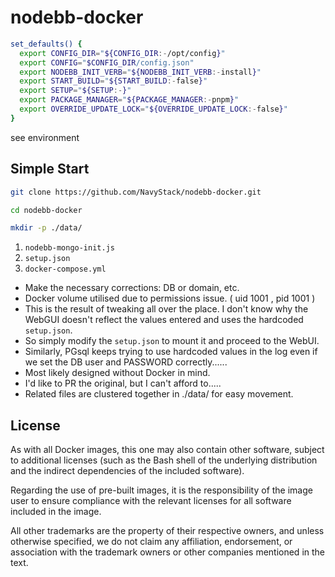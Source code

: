 # nodebb-docker

```bash
set_defaults() {
  export CONFIG_DIR="${CONFIG_DIR:-/opt/config}"
  export CONFIG="$CONFIG_DIR/config.json"
  export NODEBB_INIT_VERB="${NODEBB_INIT_VERB:-install}"
  export START_BUILD="${START_BUILD:-false}"
  export SETUP="${SETUP:-}"
  export PACKAGE_MANAGER="${PACKAGE_MANAGER:-pnpm}"
  export OVERRIDE_UPDATE_LOCK="${OVERRIDE_UPDATE_LOCK:-false}"
}
```

see environment

## Simple Start

```bash
git clone https://github.com/NavyStack/nodebb-docker.git
```

```bash
cd nodebb-docker
```

```bash
mkdir -p ./data/
```

1. `nodebb-mongo-init.js`
2. `setup.json`
3. `docker-compose.yml`

- Make the necessary corrections: DB or domain, etc.
- Docker volume utilised due to permissions issue. ( uid 1001 , pid 1001 )
- This is the result of tweaking all over the place. I don't know why the WebGUI doesn't reflect the values entered and uses the hardcoded `setup.json`.
- So simply modify the `setup.json` to mount it and proceed to the WebUI.
- Similarly, PGsql keeps trying to use hardcoded values in the log even if we set the DB user and PASSWORD correctly......
- Most likely designed without Docker in mind.
- I'd like to PR the original, but I can't afford to.....
- Related files are clustered together in ./data/ for easy movement.

## License

As with all Docker images, this one may also contain other software, subject to additional licenses (such as the Bash shell of the underlying distribution and the indirect dependencies of the included software).

Regarding the use of pre-built images, it is the responsibility of the image user to ensure compliance with the relevant licenses for all software included in the image.

All other trademarks are the property of their respective owners, and unless otherwise specified, we do not claim any affiliation, endorsement, or association with the trademark owners or other companies mentioned in the text.

